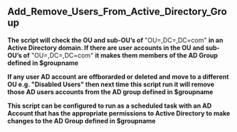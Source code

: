 Add_Remove_Users_From_Active_Directory_Group
-------------------------------------

**The script will check the OU and sub-OU’s of** "OU=<yourOU>,DC=<yourADdomain>,DC=com" **in an Active Directory domain. If there are user accounts in the OU and sub-OU’s of** "OU=<yourOU>,DC=<yourADdomain>,DC=com" **it makes them members of the AD Group defined in $groupname** 

**If any user AD account are offborarded or deleted and move to a different OU e.g. "Disabled Users" then next time this script run it will remove those AD users accounts from the AD group defined in $groupname**

**This script can be configured to run as a scheduled task with an AD Account that has the appropriate permissions to Active Directory to make changes to the AD Group defined in $groupname**
